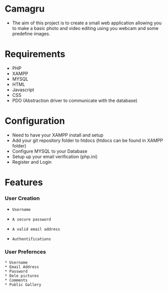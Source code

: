 # Camagru

* The aim of this project is to create a small web application allowing you to make a basic photo and video editing using you webcam and some predefine images.

# Requirements
* PHP
* XAMPP
* MYSQL
* HTML
* Javascript
* CSS
* PDO (Abstraction driver to communicate with the database)

# Configuration
* Need to have your XAMPP install and setup
* Add your git repository folder to htdocs (htdocs can be found in XAMPP folder)
* Configure MYSQL to your Database
* Setup up your email verification (php.ini)
* Register and Login

# Features
  ### User Creation
  *     Username
  *     A secure password
  *     A valid email address
  *     Authentifications

  ### User Prefernces
    * Username
    * Email Address
    * Password
    * Dele pictures
    * Comments
    * Public Gallery
